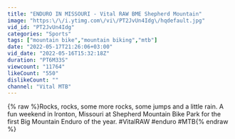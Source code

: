 ```yaml
---
title: "ENDURO IN MISSOURI - Vital RAW BME Shepherd Mountain"
image: "https:\/\/i.ytimg.com\/vi\/PT2JvUn4Idg\/hqdefault.jpg"
vid_id: "PT2JvUn4Idg"
categories: "Sports"
tags: ["mountain bike","mountain biking","mtb"]
date: "2022-05-17T21:26:06+03:00"
vid_date: "2022-05-16T15:32:18Z"
duration: "PT6M33S"
viewcount: "11764"
likeCount: "550"
dislikeCount: ""
channel: "Vital MTB"
---
```

{% raw %}Rocks, rocks, some more rocks, some jumps and a little rain. A fun weekend in Ironton, Missouri at Shepherd Mountain Bike Park for the first Big Mountain Enduro of the year. #VitalRAW #enduro #MTB{% endraw %}
